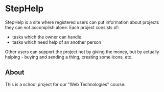 StepHelp
========

StepHelp is a site where registered users can put information about projects they can not accomplish alone. Each project consists of:

* tasks which the owner can handle
* tasks which need help of an another person

Other users can support the project not by giving the money, but by actually helping - buying and sending a thing, creating some icons, etc.

About
-----

This is a school project for our "Web Technologies" course.